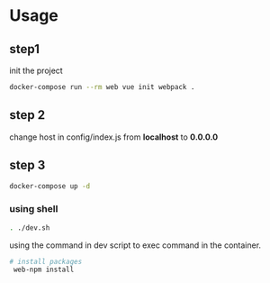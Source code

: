 # Usage

## step1

init the project

```bash
docker-compose run --rm web vue init webpack .
```

## step 2

change host in config/index.js from __localhost__ to __0.0.0.0__

## step 3

```bash
docker-compose up -d
```

### using shell

```bash
. ./dev.sh
```

using the command in dev script to exec command in the container.

```bash
# install packages
 web-npm install
```
